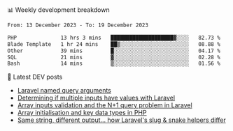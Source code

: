 📊 Weekly development breakdown
<!--START_SECTION:waka-->

```txt
From: 13 December 2023 - To: 19 December 2023

PHP              13 hrs 3 mins   ████████████████████▓░░░░   82.73 %
Blade Template   1 hr 24 mins    ██▒░░░░░░░░░░░░░░░░░░░░░░   08.88 %
Other            39 mins         █░░░░░░░░░░░░░░░░░░░░░░░░   04.17 %
SQL              21 mins         ▓░░░░░░░░░░░░░░░░░░░░░░░░   02.28 %
Bash             14 mins         ▒░░░░░░░░░░░░░░░░░░░░░░░░   01.56 %
```

<!--END_SECTION:waka-->

📕 Latest DEV posts
<!-- BLOG-POST-LIST:START -->
- [Laravel named query arguments](https://dev.to/michaelvickersuk/laravel-named-query-arguments-28kd)
- [Determining if multiple inputs have values with Laravel](https://dev.to/michaelvickersuk/determining-if-multiple-inputs-have-values-with-laravel-km6)
- [Array inputs validation and the N+1 query problem in Laravel](https://dev.to/michaelvickersuk/array-inputs-validation-and-the-n1-query-problem-in-laravel-2agb)
- [Array initialisation and key data types in PHP](https://dev.to/michaelvickersuk/array-initialisation-and-key-data-types-in-php-1e5b)
- [Same string, different output... how Laravel&#39;s slug &amp; snake helpers differ](https://dev.to/michaelvickersuk/same-string-different-output-how-laravels-slug-snake-helpers-differ-1ccj)
<!-- BLOG-POST-LIST:END -->
